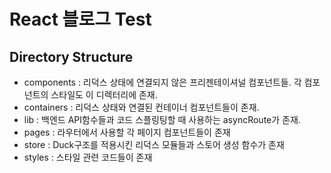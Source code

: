 # React 블로그 Test

## Directory Structure
- components : 리덕스 상태에 연결되지 않은 프리젠테이셔널 컴포넌트들. 각 컴포넌트의 스타일도 이 디렉터리에 존재.
- containers : 리덕스 상태와 연결된 컨테이너 컴포넌트들이 존재.
- lib : 백엔드 API함수들과 코드 스플링팅할 때 사용하는 asyncRoute가 존재.
- pages : 라우터에서 사용할 각 페이지 컴포넌트들이 존재
- store : Duck구조를 적용시킨 리덕스 모듈들과 스토어 생성 함수가 존재
- styles : 스타일 관련 코드들이 존재